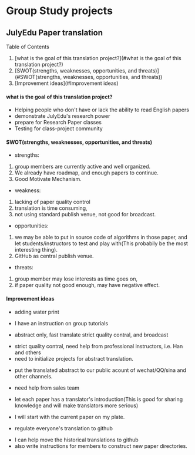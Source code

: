 # Group Study projects

## JulyEdu Paper translation
 Table of Contents
 1. [what is the goal of this translation project?](#what is the goal of this translation project?)
 2. [SWOT(strengths, weaknesses, opportunities, and threats)](#SWOT(strengths, weaknesses, opportunities, and threats))
 3. [Improvement ideas](#Improvement ideas)

#### what is the goal of this translation project?
 * Helping people who don't have or lack the ability to read English papers
 * demonstrate JulyEdu's research power
 * prepare for Research Paper classes
 * Testing for class-project community
 
#### SWOT(strengths, weaknesses, opportunities, and threats)
* strengths: 
 1. group members are currently active and well organized. 
 2. We already have roadmap, and enough papers to continue. 
 3. Good Motivate Mechanism.
* weakness: 
 1. lacking of paper quality control
 2. translation is time consuming, 
 3. not using standard publish venue, not good for broadcast. 
* opportunities: 
 1. we may be able to put in source code of algorithms in those paper, and let students/instructors to test and play with(This probabily be the most interesting thing). 
 2. GitHub as central publish venue.
* threats: 
 1. group member may lose interests as time goes on, 
 2. if paper quality not good enough, may have negative effect.

#### Improvement ideas
 * adding water print
  - I have an instruction on group tutorials
 * abstract only, fast translate strict quality contral, and broadcast
  - strict quality contral, need help from professional instructors, i.e. Han and others
  - need to initialize projects for abstract translation.
 * put the translated abstract to our public acount of wechat/QQ/sina and other channels.
  - need help from sales team
 * let each paper has a translator's introduction(This is good for sharing knowledge and will make translators more serious)
  - I will start with the current paper on my plate.
 * regulate everyone's translation to github
  - I can help move the historical translations to github
  - also write instructions for members to construct new paper directories.
